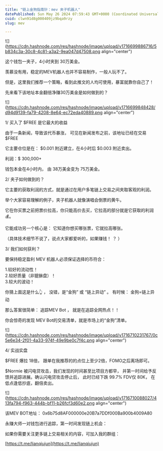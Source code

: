```yaml
---
title: "链上金狗指南针：mev 夹子机器人"
datePublished: Sun May 26 2024 07:59:43 GMT+0000 (Coordinated Universal Time)
cuid: clwn91d8g000409jz9bqa9rzy
slug: mev

---
```


![](https://cdn.hashnode.com/res/hashnode/image/upload/v1716699886716/5b834c3a-30c8-4c81-a3a2-9ea047d47508.png align="center")

  
这个钱包一夹子，4小时夹到 30万美金。  
  
羡慕没有用，稳定的MEV机器人也并不容易制作，一般人玩不了。  
  
但是，这里我们推荐一个策略，看到此推文的人均可使用，暴富就靠你自己了！  
  
先来看下该地址本金翻倍净赚30万美金是如何做到的？

![](https://cdn.hashnode.com/res/hashnode/image/upload/v1716699848428/d94d9139-fa79-4208-8e64-ec72eda40889.png align="center")

1/ 买入了 $FREE 是它最大的收益  
  
由于一条新闻，导致该代币暴涨， 可见在新闻发布之前，该地址已经在交易 $FREE

它主要仓位是在： $0.001 附近建立，在4小时后 $0.003 附近卖出。  
  
利润：$ 300,000+  
  
钱包本金在4小时内， 由 38万美金变为 75万美金。  
  
2/ 夹子如何做到的？  
  
它主要的获取利润的方式，就是通过在用户多笔链上交易之间夹取客观的利润。  
  
举个大家容易理解的例子，夹子机器人就像演唱会倒票的黄牛。  
  
它在你买票之前把票价拉高，你只能高价去买，它拉高的部分就是它获取的利润💰。  
  
它能成功另一个核心是： 它知道你想买哪张票，它就拉高哪张。  
  
（具体技术细节不说了，说点大家都爱听的，如果赚钱！ ？ ）  
  
3/ 我们如何获利？  
  
要保持稳定盈利 MEV 机器人必须保证选择的币符合：  
  
1.较好的流动性！  
2.较好质量（非貔貅盘）！  
3.较大的波动！  
  
你猜上面这是什么👆 ， 没错，是“金狗” 或 “链上异动” 。 有时候： 金狗=链上异动  
  
那么答案很简单： 追踪MEV Bot ， 就是在追踪全网热点！！  
  
你会惊奇的发现 MEV Bot的交易清单，就是市场上的“金狗”清单。

![](https://cdn.hashnode.com/res/hashnode/image/upload/v1716710231767/0c5e6e34-2f01-4a33-974f-49e9be0c7f4c.png align="center")

  
  
  
4/ 实战实盘  

$FREE 爆拉 18倍， 跟单在我推荐的的点位上至少2倍，FOMO之后离场即可。

$Normie 被闪电贷攻击，我们发现的时间甚至比项目方都早， 并第一时间给予反馈并追踪进展。确认闪电贷攻击停止后， 此时已经下跌 99.7% FDV仅 80K， 在低点逢低抄底，翻倍卖出。

![](https://cdn.hashnode.com/res/hashnode/image/upload/v1716710088027/413fa794-f963-444b-bf11-b26fcf3d60e2.png align="center")

该MEV BOT地址： 0x6b75d8AF000000e20B7a7DDf000Ba900b4009A80  
  
永赚大师一对钱包进行追踪，第一时间发现链上机会：  
  
如果你需要关注更多链上交易相关的内容，可加入我的群组：  
  
[https://t.me/lianqiujun](https://t.me/lianqiujun)